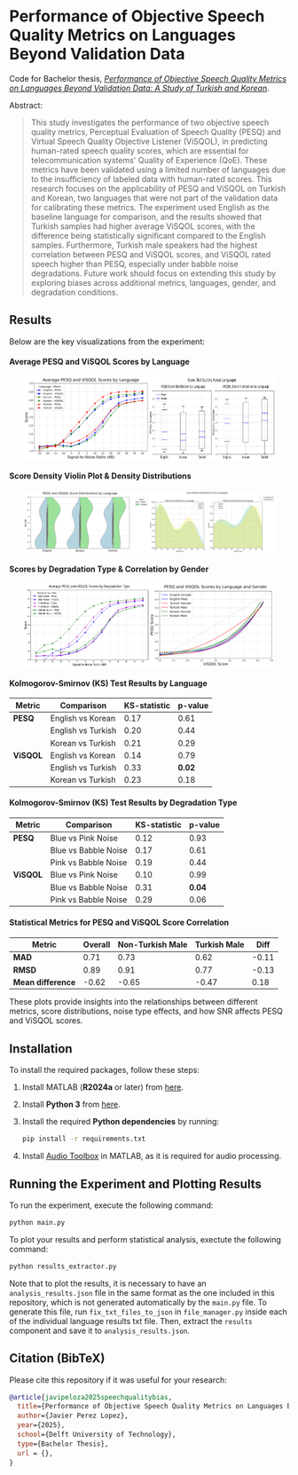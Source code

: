 # Performance of Objective Speech Quality Metrics on Languages Beyond Validation Data

Code for Bachelor thesis, [_Performance of Objective Speech Quality Metrics on Languages Beyond Validation Data: A Study of Turkish and Korean_](TODO).

Abstract:

> This study investigates the performance of two objective speech quality metrics, Perceptual Evaluation of Speech Quality (PESQ) and Virtual Speech Quality Objective Listener (ViSQOL), in predicting human-rated speech quality scores, which are essential for telecommunication systems' Quality of Experience (QoE). These metrics have been validated using a limited number of languages due to the insufficiency of labeled data with human-rated scores. This research focuses on the applicability of PESQ and ViSQOL on Turkish and Korean, two languages that were not part of the validation data for calibrating these metrics. The experiment used English as the baseline language for comparison, and the results showed that Turkish samples had higher average ViSQOL scores, with the difference being statistically significant compared to the English samples. Furthermore, Turkish male speakers had the highest correlation between PESQ and ViSQOL scores, and ViSQOL rated speech higher than PESQ, especially under babble noise degradations. Future work should focus on extending this study by exploring biases across additional metrics, languages, gender, and degradation conditions.

## Results

Below are the key visualizations from the experiment:

#### Average PESQ and ViSQOL Scores by Language
<div style="display: flex; justify-content: center; gap: 0px;">  
  <img src="plots/average_pesq_visqol_by_snr.png" alt="Average PESQ and ViSQOL by SNR" width="45%">
  <img src="plots/score_distributions.png" alt="Score Distributions" width="45%">
</div>

#### Score Density Violin Plot & Density Distributions
<div style="display: flex; justify-content: center; gap: 0px;">    
  <img src="plots/score_density_violin.png" alt="Score Density Violin Plot" width="45%">
  <img src="plots/score_density_distributions.png" alt="Score Density Distributions" width="45%">
</div>

#### Scores by Degradation Type & Correlation by Gender
<div style="display: flex; justify-content: center; gap: 0px;">
  <img src="plots/metrics_by_noise_type.png" alt="Metrics By Noise Type" width="45%">
  <img src="plots/metric_correlation_by_gender.png" alt="Metric Correlation by Gender" width="45%">
</div>

#### Kolmogorov-Smirnov (KS) Test Results by Language
| Metric  | Comparison          | KS-statistic | p-value |
|---------|---------------------|--------------|---------|
| **PESQ**   | English vs Korean  | 0.17        | 0.61    |
|           | English vs Turkish | 0.20        | 0.44    |
|           | Korean vs Turkish  | 0.21        | 0.29    |
| **ViSQOL** | English vs Korean  | 0.14        | 0.79    |
|           | English vs Turkish | 0.33        | **0.02** |
|           | Korean vs Turkish  | 0.23        | 0.18    |

#### Kolmogorov-Smirnov (KS) Test Results by Degradation Type
| Metric  | Comparison           | KS-statistic | p-value |
|---------|----------------------|--------------|---------|
| **PESQ**   | Blue vs Pink Noise   | 0.12        | 0.93    |
|           | Blue vs Babble Noise | 0.17        | 0.61    |
|           | Pink vs Babble Noise | 0.19        | 0.44    |
| **ViSQOL** | Blue vs Pink Noise   | 0.10        | 0.99    |
|           | Blue vs Babble Noise | 0.31        | **0.04** |
|           | Pink vs Babble Noise | 0.29        | 0.06    |

#### Statistical Metrics for PESQ and ViSQOL Score Correlation
| Metric            | Overall | Non-Turkish Male | Turkish Male   | Diff  |
|------------------|---------|--------|------|-------|
| **MAD**          | 0.71    | 0.73   | 0.62 | -0.11 |
| **RMSD**         | 0.89    | 0.91   | 0.77 | -0.13 |
| **Mean difference** | -0.62   | -0.65  | -0.47 | 0.18  |

These plots provide insights into the relationships between different metrics, score distributions, noise type effects, and how SNR affects PESQ and ViSQOL scores.


## Installation

To install the required packages, follow these steps:

1. Install MATLAB (**R2024a** or later) from [here](https://www.mathworks.com/downloads/).
2. Install **Python 3** from [here](https://www.python.org/downloads/).
3. Install the required **Python dependencies** by running:

   ```bash
   pip install -r requirements.txt
   
4. Install [Audio Toolbox](https://mathworks.com/products/audio.html) in MATLAB, as it is required for audio processing.

## Running the Experiment and Plotting Results 

To run the experiment, execute the following command:

  ```bash
  python main.py
  ```

To plot your results and perform statistical analysis, exectute the following command:

  ```bash
  python results_extractor.py
  ```

Note that to plot the results, it is necessary to have an `analysis_results.json` file in the same format as the one included in this repository, which is not generated automatically by the `main.py` file. To generate this file, run `fix_txt_files_to_json` in `file_manager.py` inside each of the individual language results txt file. Then, extract the `results` component and save it to `analysis_results.json`.

## Citation (BibTeX)

Please cite this repository if it was useful for your research:

```bibtex
@article{javipeloza2025speechqualitybias,
  title={Performance of Objective Speech Quality Metrics on Languages Beyond Validation Data: A Study of Turkish and Korean},
  author={Javier Perez Lopez},
  year={2025},
  school={Delft University of Technology},
  type={Bachelor Thesis},
  url = {},
}
```
